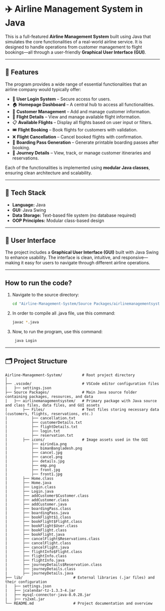 # ✈️ Airline Management System in Java

This is a full-featured **Airline Management System** built using Java that simulates the core functionalities of a real-world airline service. It is designed to handle operations from customer management to flight bookings—all through a user-friendly **Graphical User Interface (GUI)**.

---

## 🚀 Features

The program provides a wide range of essential functionalities that an airline company would typically offer:

- 🔐 **User Login System** – Secure access for users.
- 🏠 **Homepage Dashboard** – A central hub to access all functionalities.
- 👤 **Customer Management** – Add and manage customer information.
- 🛫 **Flight Details** – View and manage available flight information.
- 📋 **Available Flights** – Display all flights based on user input or filters.
- 🎟️ **Flight Booking** – Book flights for customers with validation.
- ❌ **Flight Cancellation** – Cancel booked flights with confirmation.
- 🎫 **Boarding Pass Generation** – Generate printable boarding passes after booking.
- 🧾 **Journey Details** – View, track, or manage customer itineraries and reservations.

Each of the functionalities is implemented using **modular Java classes**, ensuring clean architecture and scalability.

---

## 🧱 Tech Stack

- **Language:** Java  
- **GUI:** Java Swing  
- **Data Storage:** Text-based file system (no database required)  
- **OOP Principles:** Modular class-based design  

---

## 🎨 User Interface

The project includes a **Graphical User Interface (GUI)** built with Java Swing to enhance usability. The interface is clean, intuitive, and responsive—making it easy for users to navigate through different airline operations.

---

## How to run the code?


1. Navigate to the source directory:
   ```bash
   cd "Airline-Management-System/Source Packages/airlinemanagementsystem"
2. In order to compile all .java file, use this command:
    ```bash
    javac *.java
4. Now, to run the program, use this command:
    ```bash
     java Login

---

## 🗂️ Project Structure

```text
Airline-Management-System/         # Root project directory
│
├── .vscode/                       # VSCode editor configuration files
|   ├── settings.json
├── Source Packages/               # Main Java source folder containing packages, resources, and data
|   ├── airlinemanagementsystem/   # Primary package with Java source and class files, data files, and GUI assets
|       ├── Files/                 # Text files storing necessary data (customers, flights, reservations, etc.)
|           ├── cancellation.txt
|           ├── customerDetails.txt
|           ├── flightDetails.txt
|           ├── login.txt
|           ├── reservation.txt
|       ├── icons/                 # Image assets used in the GUI
|           ├── airindia.png
|           ├── bimanBangladesh.png
|           ├── cancel.jpg
|           ├── cancel.png
|           ├── details.jpg
|           ├── emp.png
|           ├── front.jpg
|           ├── front1.jpg
|       ├── Home.class
|       ├── Home.java
|       ├── Login.class
|       ├── Login.java
|       ├── addCustomer$Customer.class
|       ├── addCustomer.class
|       ├── addCustomer.java
|       ├── boardingPass.class
|       ├── boardingPass.java
|       ├── bookFlight$1.class
|       ├── bookFlight$Flight.class
|       ├── bookFlight$User.class
|       ├── bookFlight.class
|       ├── bookFlight.java
|       ├── cancelFlight$Reservations.class
|       ├── cancelFlight.class
|       ├── cancelFlight.java
|       ├── flightInfo$Flight.class
|       ├── flightInfo.class
|       ├── flightInfo.java
|       ├── journeyDetails$Reservation.class
|       ├── journeyDetails.class
|       ├── journeyDetails.java
├── lib/                       # External libraries (.jar files) and their configuration
|   ├── settings.json
|   ├── jcalendar-tz-1.3.3-4.jar
|   ├── mysql-connector-java-8.0.28.jar
|   ├── rs2xml.jar
└── README.md                  # Project documentation and overview

